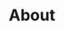 ---
title: About
linkTitle: About
description: About Body of the Year
menu:
  main:
    weight: 1
content_blocks:
  - _bookshop_name: section/hero
    title: Body of the Year Bakery About
    background_image:
      src: /uploads/flour-milling.jpg
---